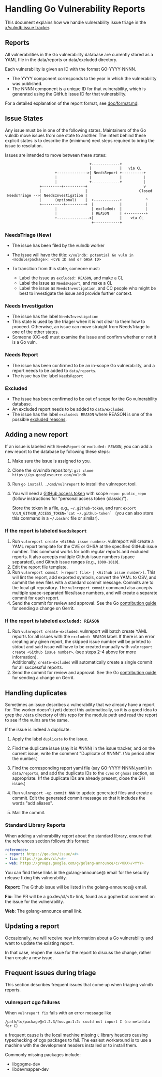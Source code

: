 # Handling Go Vulnerability Reports

This document explains how we handle vulnerability issue triage in the
[x/vulndb issue tracker](http://github.com/golang/vulndb/issues).

## Reports

All vulnerabilities in the Go vulnerability database are currently stored as a
YAML file in the data/reports or data/excluded directory.

Each vulnerability is given an ID with the format GO-YYYY-NNNN.

- The YYYY component corresponds to the year in which the vulnerability was
  published.
- The NNNN component is a unique ID for that vulnerability, which is generated
  using the GitHub issue ID for that vulnerability.

For a detailed explanation of the report format, see [doc/format.md](format.md).

## Issue States

Any issue must be in one of the following states. Maintainers of the Go vulndb
move issues from one state to another. The intent behind these explicit states
is to describe the (minimum) next steps required to bring the issue to
resolution.

Issues are intended to move between these states:

```txt
                                       +-------------+
                                       |             |   via CL
                       +-------------->| NeedsReport +----------+
                       |               |             |          |
                       |               +-------------+          |
                +---------+----------+                          v
                |                    |                        Closed
 NeedsTriage -->| NeedsInvestigation |
                |      (optional)    |  +------------+           ^
                +----------+---------+  |            |           |
                       |                | excluded:  |           | 
                       |                | REASON     | +---------+
                       +--------------->|            |    via CL
                                        +------------+
```

### NeedsTriage (New)

- The issue has been filed by the vulndb worker
- The issue will have the title:
  `x/vulndb: potential Go vuln in <module/package>: <CVE ID and or GHSA ID>`
- To transition from this state, someone must:

  - Label the issue as `excluded: REASON`, and make a CL
  - Label the issue as `NeedsReport`, and make a CL
  - Label the issue as `NeedsInvestigation`, and CC people who might be best to
    investigate the issue and provide further context.

### Needs Investigation

- The issue has the label `NeedsInvestigation`
- This state is used by the triager when it is not clear to them how to
  proceed. Otherwise, an issue can move straight from NeedsTriage to one of the
  other states.
- Someone (CC-ed) must examine the issue and confirm whether or not it is a Go
  vuln.

### Needs Report

- The issue has been confirmed to be an in-scope Go vulnerability, and a report
  needs to be added to `data/reports`.
- The issue has the label `NeedsReport`

### Excluded

- The issue has been confirmed to be out of scope for the Go vulnerability
  database.
- An excluded report needs to be added to `data/excluded`.
- The issue has the label `excluded: REASON` where REASON is one of the possible
  [excluded reasons](https://go.dev/security/vuln/database#excluded-reports).

## Adding a new report

If an issue is labeled with `NeedsReport` or `excluded: REASON`, you can add a
new report to the database by following these steps:

1. Make sure the issue is assigned to you.
2. Clone the x/vulndb repository: `git clone https://go.googlesource.com/vulndb`
3. Run `go install ./cmd/vulnreport` to install the vulnreport tool.
4. You will need a
   [GitHub access token](https://docs.github.com/en/authentication/keeping-your-account-and-data-secure/creating-a-personal-access-token) with scope `repo: public_repo`
   (follow instructions for "personal access token (classic)").

   Store the token in a file, e.g., `~/.github-token`, and run:
   ``export VULN_GITHUB_ACCESS_TOKEN=`cat ~/.github-token` `` (you can also store
   this command in a `~/.bashrc` file or similar).

### If the report is labeled `NeedsReport`

1. Run `vulnreport create <GitHub issue number>`.
   vulnreport will create a YAML report template for the CVE or GHSA at the
   specified GitHub issue number. This command works for both regular reports
   and excluded reports. It also accepts multiple Github issue numbers (space
   separated), and Github issue ranges (e.g., `1000-1010`).
2. Edit the report file template.
3. Run `vulnreport commit [<report file> | <Github issue number>]`. This will
   lint the report, add exported symbols, convert the YAML to OSV, and commit
   the new files with a standard commit message. Commits are to the local git
   repository. The `vulnreport commit` command also accepts multiple
   space-separated files/issue numbers, and will create a separate commit for
   each report.
4. Send the commit for review and approval. See the Go
   [contribution guide](https://go.dev/doc/contribute) for sending a change on
   Gerrit.

### If the report is labeled `excluded: REASON`

1. Run `vulnreport create-excluded`.
   vulnreport will batch create YAML reports for all issues with the
   `excluded: REASON` label. If there is an error creating any given report,
   the skipped issue number will be printed to stdout and said issue will have
   to be created manually with `vulnreport create <Github issue number>`.
   (see steps 2-4 above for more information).  
   Additionally, `create-excluded` will automatically create a single commit for
   all successful reports.
2. Send the commit for review and approval. See the Go
   [contribution guide](https://go.dev/doc/contribute) for sending a change on
   Gerrit.

## Handling duplicates

Sometimes an issue describes a vulnerability that we already have a report for.
The worker doesn't (yet) detect this automatically, so it is a good idea to
grep the `/data` directory of this repo for the module path and read the
report to see if the vulns are the same.

If the issue is indeed a duplicate:

1. Apply the label `duplicate` to the issue.

2. Find the duplicate issue (say it is #NNN) in the issue tracker, and on the
   current issue, write the comment "Duplicate of #NNN". (No period after the
   number.)

3. Find the corresponding report yaml file (say GO-YYYY-NNNN.yaml) in
   `data/reports`, and add the duplicate IDs to the `cves` or `ghsas` section,
   as appropriate. (If the duplicate IDs are already present, close the GH
   issue.)

4. Run `vulnreport -up commit NNN` to update generated files and create a
   commit. Edit the generated commit message so that it includes the words
   "add aliases".

5. Mail the commit.

### Standard Library Reports

When adding a vulnerability report about the standard library, ensure that the
references section follows this format:

  ```yaml
  references:
  - report: https://go.dev/issue/<#>
  - fix: https://go.dev/cl/<#>
  - web: https://groups.google.com/g/golang-announce/c/<XXX>/<YYY>
  ```

You can find these links in the golang-announce@ email for the security release
fixing this vulnerability.

**Report:** The Github issue will be listed in the golang-announce@ email.

**Fix:** The PR will be a go.dev/cl/<#> link, found as a gopherbot comment on
the issue for the vulnerability.

**Web:** The golang-announce email link.

## Updating a report

Occasionally, we will receive new information about a Go vulnerability and want
to update the existing report.

In that case, reopen the issue for the report to discuss the change, rather
than create a new issue.

## Frequent issues during triage

This section describes frequent issues that come up when triaging vulndb reports.

### vulnreport cgo failures

When `vulnreport fix` fails with an error message like
```
/path/to/package@v1.2.3/foo.go:1:2: could not import C (no metadata for C)
````
a frequent cause is the local machine missing `C` library headers causing
typechecking of cgo packages to fail. The easiest workaround is to use
a machine with the development headers installed or to install them.

Commonly missing packages include:
* libgpgme-dev
* libdevmapper-dev
